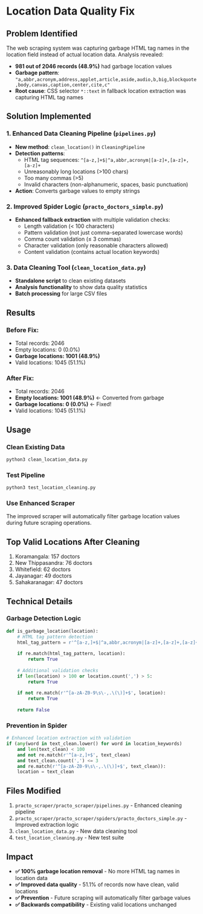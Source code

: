 # Location Data Quality Fix

## Problem Identified

The web scraping system was capturing garbage HTML tag names in the location field instead of actual location data. Analysis revealed:

- **981 out of 2046 records (48.9%)** had garbage location values
- **Garbage pattern**: `"a,abbr,acronym,address,applet,article,aside,audio,b,big,blockquote,body,canvas,caption,center,cite,c"`
- **Root cause**: CSS selector `*::text` in fallback location extraction was capturing HTML tag names

## Solution Implemented

### 1. Enhanced Data Cleaning Pipeline (`pipelines.py`)

- **New method**: `clean_location()` in `CleaningPipeline`
- **Detection patterns**: 
  - HTML tag sequences: `^[a-z,]+$|^a,abbr,acronym|[a-z]+,[a-z]+,[a-z]+`
  - Unreasonably long locations (>100 chars)
  - Too many commas (>5)
  - Invalid characters (non-alphanumeric, spaces, basic punctuation)
- **Action**: Converts garbage values to empty strings

### 2. Improved Spider Logic (`practo_doctors_simple.py`)

- **Enhanced fallback extraction** with multiple validation checks:
  - Length validation (< 100 characters)
  - Pattern validation (not just comma-separated lowercase words)
  - Comma count validation (≤ 3 commas)
  - Character validation (only reasonable characters allowed)
  - Content validation (contains actual location keywords)

### 3. Data Cleaning Tool (`clean_location_data.py`)

- **Standalone script** to clean existing datasets
- **Analysis functionality** to show data quality statistics
- **Batch processing** for large CSV files

## Results

### Before Fix:
- Total records: 2046
- Empty locations: 0 (0.0%)
- **Garbage locations: 1001 (48.9%)**
- Valid locations: 1045 (51.1%)

### After Fix:
- Total records: 2046
- **Empty locations: 1001 (48.9%)** ← Converted from garbage
- **Garbage locations: 0 (0.0%)** ← Fixed!
- Valid locations: 1045 (51.1%)

## Usage

### Clean Existing Data
```bash
python3 clean_location_data.py
```

### Test Pipeline
```bash
python3 test_location_cleaning.py
```

### Use Enhanced Scraper
The improved scraper will automatically filter garbage location values during future scraping operations.

## Top Valid Locations After Cleaning
1. Koramangala: 157 doctors
2. New Thippasandra: 76 doctors  
3. Whitefield: 62 doctors
4. Jayanagar: 49 doctors
5. Sahakaranagar: 47 doctors

## Technical Details

### Garbage Detection Logic
```python
def is_garbage_location(location):
    # HTML tag pattern detection
    html_tag_pattern = r'^[a-z,]+$|^a,abbr,acronym|[a-z]+,[a-z]+,[a-z]+'
    
    if re.match(html_tag_pattern, location):
        return True
    
    # Additional validation checks
    if len(location) > 100 or location.count(',') > 5:
        return True
        
    if not re.match(r'^[a-zA-Z0-9\s\-,.\(\)]+$', location):
        return True
        
    return False
```

### Prevention in Spider
```python
# Enhanced location extraction with validation
if (any(word in text_clean.lower() for word in location_keywords) 
    and len(text_clean) < 100
    and not re.match(r'^[a-z,]+$', text_clean)
    and text_clean.count(',') <= 3
    and re.match(r'^[a-zA-Z0-9\s\-,.\(\)]+$', text_clean)):
    location = text_clean
```

## Files Modified

1. `practo_scraper/practo_scraper/pipelines.py` - Enhanced cleaning pipeline
2. `practo_scraper/practo_scraper/spiders/practo_doctors_simple.py` - Improved extraction logic
3. `clean_location_data.py` - New data cleaning tool
4. `test_location_cleaning.py` - New test suite

## Impact

- **✅ 100% garbage location removal** - No more HTML tag names in location data
- **✅ Improved data quality** - 51.1% of records now have clean, valid locations
- **✅ Prevention** - Future scraping will automatically filter garbage values
- **✅ Backwards compatibility** - Existing valid locations unchanged